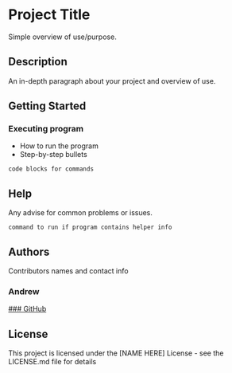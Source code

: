 # Project Title

Simple overview of use/purpose.

## Description

An in-depth paragraph about your project and overview of use.

## Getting Started



### Executing program

* How to run the program
* Step-by-step bullets
```
code blocks for commands
```

## Help

Any advise for common problems or issues.
```
command to run if program contains helper info
```

## Authors

Contributors names and contact info

### Andrew 
<a href="https://andy316c.github.io/SEO-refactoring/">### GitHub</a>



## License

This project is licensed under the [NAME HERE] License - see the LICENSE.md file for details

